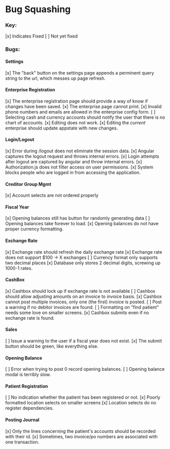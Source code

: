 Bug Squashing
========================
### Key:
[x] Indicates Fixed
[ ] Not yet fixed

### Bugs:

#### Settings
[x] The "back" button on the settings page appends a perminent query string to the url,
which messes up page refresh.

#### Enterprise Registration
[x] The enterprise registration page should provide a way of know if changes have been saved.
[x] The enterprise page cannot print.
[x] Invalid phone numbers and emails are allowed in the enterprise config form.
[ ] Selecting cash and currency accounts should notify the user that there is no chart of accounts.
[x] Editing does not work.
[x] Editing the *current* enterprise should update appstate with new changes.

#### Login/Logout
[x] Error during /logout does not eliminate the session data.
[x] Angular captures the logout request and throws internal errors.
[x] Login attempts after logout are captured by angular and throw internal errors.
[x] Authorization.js does not filter access on user permissions.
[x] System blocks people who are logged in from accessing the application.

#### Creditor Group Mgmt
[x] Account selects are not ordered properly

#### Fiscal Year
[x] Opening balances still has button for randomly generating data
[ ] Opening balances take forever to load.
[x] Opening balances do not have proper currency formatting.

#### Exchange Rate
[x] Exchange rate should refresh the daily exchange rate
[x] Exchange rate does not support $100 -> X exchanges
[ ] Currency format only supports two decimal places
[x] Database only stores 2 decimal digits, screwing up 1000-1 rates.

#### CashBox
[x] Cashbox should lock up if exchange rate is not available
[ ] Cashbox should allow adjusting amounts on an invoice to invoice basis.
[x] Cashbox cannot post multiple invoices, only one (the first) invoice is posted.
[ ] Post a warning if no debitor invoices are found.
[ ] Formatting on "find patient" needs some love on smaller screens.
[x] Cashbox submits even if no exchange rate is found.

#### Sales
[ ] Issue a warning to the user if a fiscal year does not exist.
[x] The submit button should be green, like everything else.

#### Opening Balance
[ ] Error when trying to post 0 record opening balances.
[ ] Opening balance modal is terribly slow.

#### Patient Registration
[ ] No indication whether the patient has been registered or not.
[x] Poorly formatted location selects on smaller screens
[x] Location selects do no register dependencies.

#### Posting Journal
[x] Only the lines concerning the patient's accounts should be recorded with their id.
[x] Sometimes, two invoice/po numbers are associated with one transaction.
